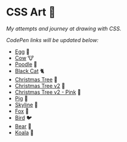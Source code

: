# CSS Art 🎨 #

*My attempts and journey at drawing with CSS.*

*CodePen links will be updated below:*
* [Egg](https://codepen.io/aradevich/pen/zYKwPyR) 🥚
* [Cow](https://codepen.io/aradevich/pen/JjRbWyK) 🐮
* [Poodle](https://codepen.io/aradevich/pen/yLaaxxy) 🐩
* [Black Cat](https://codepen.io/aradevich/pen/abmmzMy) 🐈
* [Christmas Tree](https://codepen.io/aradevich/pen/WNGQaVL) 🎄
* [Christmas Tree v2](https://codepen.io/aradevich/pen/KKgVLbB) 🎄
* [Christmas Tree v2 - Pink](https://codepen.io/aradevich/pen/GRjoyMb) 🎄
* [Pig](https://codepen.io/aradevich/pen/YzGyPWb) 🐷
* [Skyline](https://codepen.io/aradevich/pen/ExgaOKv) 🌃
* [Fox](https://codepen.io/aradevich/pen/NWRPLNj) 🦊
* [Bird](https://codepen.io/aradevich/pen/LYRELrM) 🐦
* [Bear](https://codepen.io/aradevich/pen/oNzNKWX) 🐻
* [Koala](https://codepen.io/aradevich/pen/bGwGPve) 🐨

